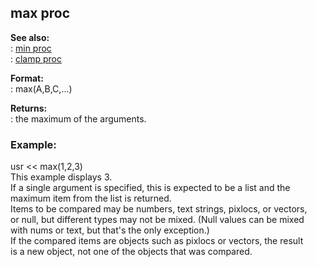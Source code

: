## max proc    
**See also:**    
:   [min proc](/proc/min)    
:   [clamp proc](/proc/clamp)    
<!-- -->    
**Format:**    
:   max(A,B,C,\...)    
<!-- -->    
**Returns:**    
:   the maximum of the arguments.    
### Example:    
usr \<\< max(1,2,3)    
This example displays 3.    
If a single argument is specified, this is expected to be a list and the    
maximum item from the list is returned.    
Items to be compared may be numbers, text strings, pixlocs, or vectors,    
or null, but different types may not be mixed. (Null values can be mixed    
with nums or text, but that\'s the only exception.)    
If the compared items are objects such as pixlocs or vectors, the result    
is a new object, not one of the objects that was compared.  